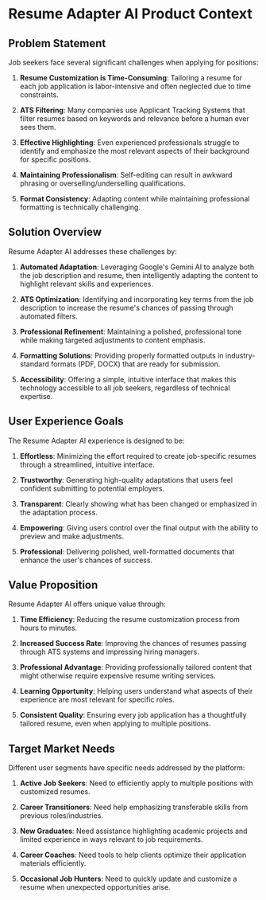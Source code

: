 # Resume Adapter AI Product Context

## Problem Statement

Job seekers face several significant challenges when applying for positions:

1. **Resume Customization is Time-Consuming**: Tailoring a resume for each job application is labor-intensive and often neglected due to time constraints.

2. **ATS Filtering**: Many companies use Applicant Tracking Systems that filter resumes based on keywords and relevance before a human ever sees them.

3. **Effective Highlighting**: Even experienced professionals struggle to identify and emphasize the most relevant aspects of their background for specific positions.

4. **Maintaining Professionalism**: Self-editing can result in awkward phrasing or overselling/underselling qualifications.

5. **Format Consistency**: Adapting content while maintaining professional formatting is technically challenging.

## Solution Overview

Resume Adapter AI addresses these challenges by:

1. **Automated Adaptation**: Leveraging Google's Gemini AI to analyze both the job description and resume, then intelligently adapting the content to highlight relevant skills and experiences.

2. **ATS Optimization**: Identifying and incorporating key terms from the job description to increase the resume's chances of passing through automated filters.

3. **Professional Refinement**: Maintaining a polished, professional tone while making targeted adjustments to content emphasis.

4. **Formatting Solutions**: Providing properly formatted outputs in industry-standard formats (PDF, DOCX) that are ready for submission.

5. **Accessibility**: Offering a simple, intuitive interface that makes this technology accessible to all job seekers, regardless of technical expertise.

## User Experience Goals

The Resume Adapter AI experience is designed to be:

1. **Effortless**: Minimizing the effort required to create job-specific resumes through a streamlined, intuitive interface.

2. **Trustworthy**: Generating high-quality adaptations that users feel confident submitting to potential employers.

3. **Transparent**: Clearly showing what has been changed or emphasized in the adaptation process.

4. **Empowering**: Giving users control over the final output with the ability to preview and make adjustments.

5. **Professional**: Delivering polished, well-formatted documents that enhance the user's chances of success.

## Value Proposition

Resume Adapter AI offers unique value through:

1. **Time Efficiency**: Reducing the resume customization process from hours to minutes.

2. **Increased Success Rate**: Improving the chances of resumes passing through ATS systems and impressing hiring managers.

3. **Professional Advantage**: Providing professionally tailored content that might otherwise require expensive resume writing services.

4. **Learning Opportunity**: Helping users understand what aspects of their experience are most relevant for specific roles.

5. **Consistent Quality**: Ensuring every job application has a thoughtfully tailored resume, even when applying to multiple positions.

## Target Market Needs

Different user segments have specific needs addressed by the platform:

1. **Active Job Seekers**: Need to efficiently apply to multiple positions with customized resumes.

2. **Career Transitioners**: Need help emphasizing transferable skills from previous roles/industries.

3. **New Graduates**: Need assistance highlighting academic projects and limited experience in ways relevant to job requirements.

4. **Career Coaches**: Need tools to help clients optimize their application materials efficiently.

5. **Occasional Job Hunters**: Need to quickly update and customize a resume when unexpected opportunities arise. 